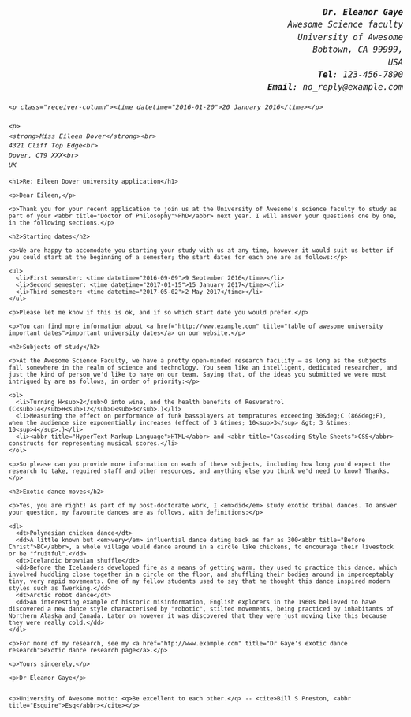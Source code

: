 <html lang="en-US">
  <head>
    <meta charset="utf-8">
    <meta name="author" content="Dr. Eleanor Gaye">
    <title>TUNGUNU</title>
    <style>
      body {
        max-width: 800px;
        margin: 0 auto;
	font-family: monospace;
      }
      .receiver-column {
        text-align: right;
      }
      h1 {
        font-size: 1.5em;
      }
      h2 {
        font-size: 1.3em;
      }
      p,ul,ol,dl,address {
        font-size: 1.1em;
      }
      p, li, dd, dt, address {
        line-height: 1.5;
      }
    </style>
  </head>
  <body>
<address>
    <p class="receiver-column">
    <strong>Dr. Eleanor Gaye</strong><br>
    Awesome Science faculty<br>
    University of Awesome<br>
    Bobtown, CA 99999,<br>
    USA<br>
    <strong>Tel</strong>: 123-456-7890<br>
    <strong>Email</strong>: no_reply@example.com
  </p>


    <p class="receiver-column"><time datetime="2016-01-20">20 January 2016</time></p>

    <p>
    <strong>Miss Eileen Dover</strong><br>
    4321 Cliff Top Edge<br>
    Dover, CT9 XXX<br>
    UK
  </p>
</address>

    <h1>Re: Eileen Dover university application</h1>

    <p>Dear Eileen,</p>

    <p>Thank you for your recent application to join us at the University of Awesome's science faculty to study as part of your <abbr title="Doctor of Philosophy">PhD</abbr> next year. I will answer your questions one by one, in the following sections.</p>

    <h2>Starting dates</h2>

    <p>We are happy to accomodate you starting your study with us at any time, however it would suit us better if you could start at the beginning of a semester; the start dates for each one are as follows:</p>

    <ul>
      <li>First semester: <time datetime="2016-09-09">9 September 2016</time></li>
      <li>Second semester: <time datetime="2017-01-15">15 January 2017</time></li>
      <li>Third semester: <time datetime="2017-05-02">2 May 2017</time></li>
    </ul>

    <p>Please let me know if this is ok, and if so which start date you would prefer.</p>

    <p>You can find more information about <a href="http://www.example.com" title="table of awesome university important dates">important university dates</a> on our website.</p>

    <h2>Subjects of study</h2>

    <p>At the Awesome Science Faculty, we have a pretty open-minded research facility — as long as the subjects fall somewhere in the realm of science and technology. You seem like an intelligent, dedicated researcher, and just the kind of person we'd like to have on our team. Saying that, of the ideas you submitted we were most intrigued by are as follows, in order of priority:</p>

    <ol>
      <li>Turning H<sub>2</sub>O into wine, and the health benefits of Resveratrol (C<sub>14</sub>H<sub>12</sub>O<sub>3</sub>.)</li>
      <li>Measuring the effect on performance of funk bassplayers at tempratures exceeding 30&deg;C (86&deg;F), when the audience size exponentially increases (effect of 3 &times; 10<sup>3</sup> &gt; 3 &times; 10<sup>4</sup>.)</li>
      <li><abbr title="HyperText Markup Language">HTML</abbr> and <abbr title="Cascading Style Sheets">CSS</abbr> constructs for representing musical scores.</li>
    </ol>

    <p>So please can you provide more information on each of these subjects, including how long you'd expect the research to take, required staff and other resources, and anything else you think we'd need to know? Thanks.</p>

    <h2>Exotic dance moves</h2>

    <p>Yes, you are right! As part of my post-doctorate work, I <em>did</em> study exotic tribal dances. To answer your question, my favourite dances are as follows, with definitions:</p>

    <dl>
      <dt>Polynesian chicken dance</dt>
      <dd>A little known but <em>very</em> influential dance dating back as far as 300<abbr title="Before Christ">BC</abbr>, a whole village would dance around in a circle like chickens, to encourage their livestock or be "fruitful".</dd>
      <dt>Icelandic brownian shuffle</dt>
      <dd>Before the Icelanders developed fire as a means of getting warm, they used to practice this dance, which involved huddling close together in a circle on the floor, and shuffling their bodies around in imperceptably tiny, very rapid movements. One of my fellow students used to say that he thought this dance inspired modern styles such as Twerking.</dd>
      <dt>Arctic robot dance</dt>
      <dd>An interesting example of historic misinformation, English explorers in the 1960s believed to have discovered a new dance style characterised by "robotic", stilted movements, being practiced by inhabitants of Northern Alaska and Canada. Later on however it was discovered that they were just moving like this because they were really cold.</dd>
    </dl>

    <p>For more of my research, see my <a href="htp://www.example.com" title="Dr Gaye's exotic dance research">exotic dance research page</a>.</p>

    <p>Yours sincerely,</p>

    <p>Dr Eleanor Gaye</p>


    <p>University of Awesome motto: <q>Be excellent to each other.</q> -- <cite>Bill S Preston, <abbr title="Esquire">Esq</abbr></cite></p>
  </body>
</html>
